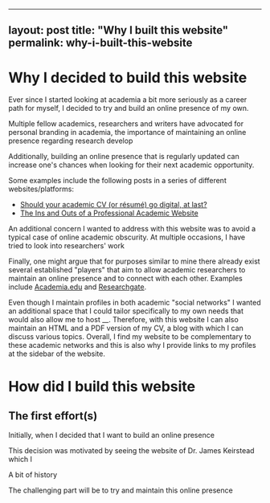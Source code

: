 
---
layout: post
title: "Why I built this website"
permalink: why-i-built-this-website
---

# Why I decided to build this website

Ever since I started looking at academia a bit more seriously as a career path for myself, I decided to try and build an online presence of my own.

Multiple fellow academics, researchers and writers have advocated for personal branding in academia, the importance of maintaining an online presence regarding research develop

Additionally, building an online presence that is regularly updated can increase one's chances when looking for their next academic opportunity. 

Some examples include the following posts in a series of different websites/platforms:

* [Should your academic CV (or résumé) go digital, at last?](https://medium.com/advice-and-help-in-authoring-a-phd-or-non-fiction/should-your-resum%C3%A9-or-cv-go-digital-at-last-23ef784c013b#.yq7vhcaqz "Should your academic CV (or résumé) go digital, at last?")
* [The Ins and Outs of a Professional Academic Website](http://theprofessorisin.com/2012/02/07/the-ins-and-outs-of-a-professional-academic-website-guest-post-2/ "The Ins and Outs of a Professional Academic Website")

An additional concern I wanted to address with this website was to avoid a typical case of online academic obscurity. At multiple occasions, I have tried to look into researchers' work

Finally, one might argue that for purposes similar to mine there already exist several established "players" that aim to allow academic researchers to maintain an online presence and to connect with each other. Examples include [Academia.edu](https://www.academia.edu/) and [Researchgate](https://www.researchgate.com/).

Even though I maintain profiles in both academic "social networks" I wanted an additional space that I could tailor specifically to my own needs that would also allow me to host __. Therefore, with this website I can also maintain an HTML and a PDF version of my CV, a blog with which I can discuss various topics. Overall, I find my website to be complementary to these academic networks and this is also why I provide links to my profiles at the sidebar of the website.

# How did I build this website

## The first effort(s)

Initially, when I decided that I want to build an online presence

This decision was motivated by seeing the website of Dr. James Keirstead which I 

A bit of history

The challenging part will be to try and maintain this online presence

